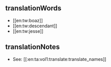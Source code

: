 ## translationWords

* [[en:tw:boaz]]
* [[en:tw:descendant]]
* [[en:tw:jesse]]

## translationNotes

* See: [[:en:ta:vol1:translate:translate_names]]
